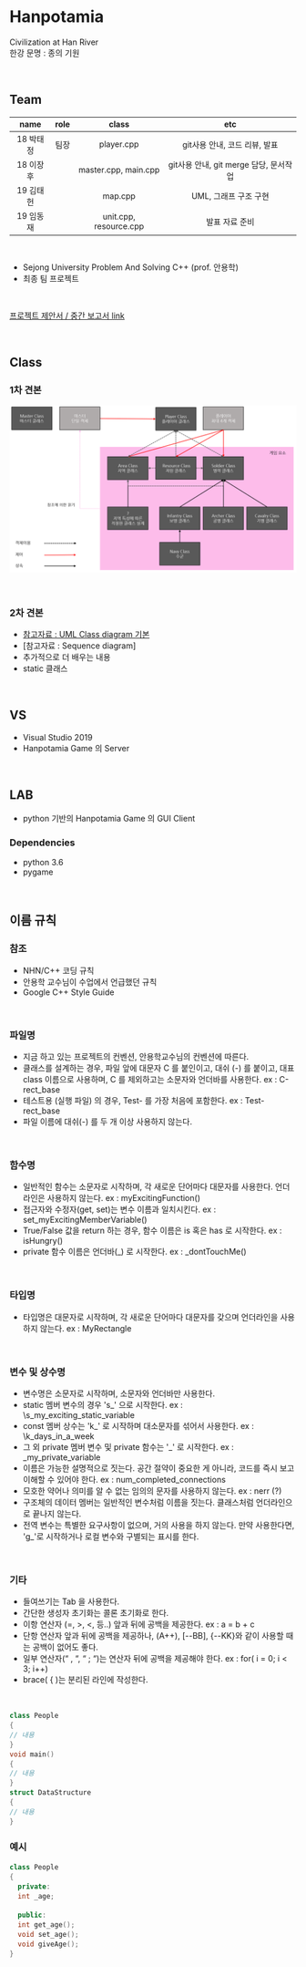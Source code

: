 # Hanpotamia
Civilization at Han River<br>
한강 문명 : 종의 기원 <br>

<br>

## Team

| name | role | class | etc  |
|:----:|:----:|:-----:|:----:|
| 18 박태정| 팀장 | player.cpp | git사용 안내, 코드 리뷰, 발표 |
| 18 이장후|   | master.cpp, main.cpp | git사용 안내, git merge 담당, 문서작업 |
| 19 김태헌|  | map.cpp| UML, 그래프 구조 구현 |
| 19 임동재|  | unit.cpp, resource.cpp| 발표 자료 준비 |


<br>

- Sejong University Problem And Solving C++ (prof. 안용학)
- 최종 팀 프로젝트

<br>

[프로젝트 제안서 / 중간 보고서 link](https://github.com/ProtossDragoon/SJU-Subject/blob/master/3-1ProblemSolvingAndLabC%2B%2B/2020-1_c%2B%2B_Final_Team_Project.pdf) <br>

<br>

## Class

### 1차 견본

![readmeimage/class_architecture.png](readmeimage/class_architecture.png)

<br>

### 2차 견본

- [참고자료 : UML Class diagram 기본](https://infinitejava.tistory.com/61)
- [참고자료 : Sequence diagram]
- 추가적으로 더 배우는 내용
- static 클래스

<br>

## VS

- Visual Studio 2019
- Hanpotamia Game 의 Server

<br>

## LAB

- python 기반의 Hanpotamia Game 의 GUI Client

### Dependencies

- python 3.6
- pygame

<br>

## 이름 규칙

### 참조

- NHN/C++ 코딩 규칙
- 안용학 교수님이 수업에서 언급했던 규칙
- Google C++ Style Guide

<br>

### 파일명

- 지금 하고 있는 프로젝트의 컨벤션, 안용학교수님의 컨벤션에 따른다.
- 클래스를 설계하는 경우, 파일 앞에 대문자 C 를 붙인이고, 대쉬 (-) 를 붙이고, 대표 class 이름으로 사용하며, C 를 제외하고는 소문자와 언더바를 사용한다. ex : C-rect_base
- 테스트용 (실행 파일) 의 경우, Test- 를 가장 처음에 포함한다. ex : Test-rect_base
- 파일 이름에 대쉬(-) 를 두 개 이상 사용하지 않는다.

<br>

### 함수명

- 일반적인 함수는 소문자로 시작하며, 각 새로운 단어마다 대문자를 사용한다. 언더라인은 사용하지 않는다. ex : myExcitingFunction()
- 접근자와 수정자(get, set)는 변수 이름과 일치시킨다. ex : set_myExcitingMemberVariable()
- True/False 값을 return 하는 경우, 함수 이름은 is 혹은 has 로 시작한다. ex : isHungry()
- private 함수 이름은 언더바(_) 로 시작한다. ex : \_dontTouchMe()

<br>

### 타입명

- 타입명은 대문자로 시작하며, 각 새로운 단어마다 대문자를 갖으며 언더라인을 사용하지 않는다. ex : MyRectangle

<br>

### 변수 및 상수명

- 변수명은 소문자로 시작하며, 소문자와 언더바만 사용한다.
- static 멤버 변수의 경우 's\_' 으로 시작한다. ex : \s_my_exciting_static_variable
- const 멤버 상수는 'k\_' 로 시작하며 대소문자를 섞어서 사용한다. ex : \k_days_in_a_week
- 그 외 private 멤버 변수 및 private 함수는 '\_' 로 시작한다. ex : \_my_private_variable 
- 이름은 가능한 설명적으로 짓는다. 공간 절약이 중요한 게 아니라, 코드를 즉시 보고 이해할 수 있어야 한다. ex : num_completed_connections
- 모호한 약어나 의미를 알 수 없는 임의의 문자를 사용하지 않는다. ex : nerr (?)
- 구조체의 데이터 멤버는 일반적인 변수처럼 이름을 짓는다. 클래스처럼 언더라인으로 끝나지 않는다.
- 전역 변수는 특별한 요구사항이 없으며, 거의 사용을 하지 않는다. 만약 사용한다면, 'g\_'로 시작하거나 로컬 변수와 구별되는 표시를 한다.

<br>

### 기타

- 들여쓰기는 Tab 을 사용한다.
- 간단한 생성자 초기화는 콜론 초기화로 한다.
- 이항 연산자 (=, >, <, 등..) 앞과 뒤에 공백을 제공한다. ex : a = b + c
- 단항 연산자 앞과 뒤에 공백을 제공하나, (A++), [--BB], {--KK}와 같이 사용할 때는 공백이 없어도 좋다.
- 일부 연산자(“ , “, “ ; “)는 연산자 뒤에 공백을 제공해야 한다. ex : for( i = 0; i < 3; i++)
- brace( { )는 분리된 라인에 작성한다.

<br>

```C++
class People
{
// 내용
}
void main()
{
// 내용
}
struct DataStructure
{
// 내용
}
```

### 예시

```C++
class People
{
  private:
  int _age;
  
  public:
  int get_age();
  void set_age();
  void giveAge();
}
```
